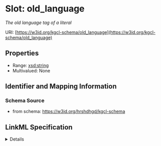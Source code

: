 # Slot: old_language
_The old language tag of a literal_


URI: [https://w3id.org/kgcl-schema/old_language](https://w3id.org/kgcl-schema/old_language)



<!-- no inheritance hierarchy -->




## Properties

* Range: [xsd:string](xsd:string)
* Multivalued: None







## Identifier and Mapping Information







### Schema Source


* from schema: https://w3id.org/hrshdhgd/kgcl-schema




## LinkML Specification

<details>
```yaml
name: old language
description: The old language tag of a literal
from_schema: https://w3id.org/hrshdhgd/kgcl-schema
rank: 1000
alias: old_language
domain_of:
- simple change
- node rename
range: string

```
</details>